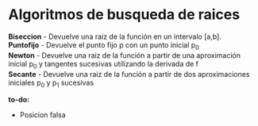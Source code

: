 # Algoritmos de busqueda de raices

**Biseccion** - Devuelve una raiz de la función en un intervalo [a,b].\
**Puntofijo** - Devuelve el punto fijo p con un punto inicial p<sub>0</sub> \
**Newton** - Devuelve una raiz de la función a partir de una aproximación inicial p<sub>0</sub> y tangentes sucesivas utilizando la derivada de f \
**Secante** - Devuelve una raiz de la función a partir de dos aproximaciones iniciales p<sub>0</sub> y p<sub>1</sub> sucesivas

**to-do:**
- Posicion falsa